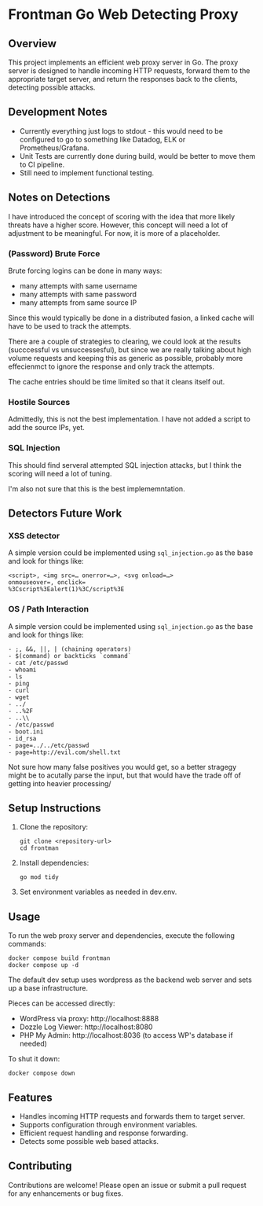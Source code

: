 # Frontman Go Web Detecting Proxy

## Overview
This project implements an efficient web proxy server in Go. 
The proxy server is designed to handle incoming HTTP requests, 
forward them to the appropriate target server,
and return the responses back to the clients, detecting possible attacks.

## Development Notes

- Currently everything just logs to stdout - this would need to be configured to go to something like
Datadog, ELK or Prometheus/Grafana.
- Unit Tests are currently done during build, would be better to move them to CI pipeline.
- Still need to implement functional testing.

## Notes on Detections

I have introduced the concept of scoring with the idea that more likely threats have a higher score.
However, this concept will need a lot of adjustment to be meaningful. For now, it is more of a placeholder.

### (Password) Brute Force

Brute forcing logins can be done in many ways:

- many attempts with same username
- many attempts with same password
- many attempts from same source IP

Since this would typically be done in a distributed fasion, a linked cache will have to be used to track the attempts.

There are a couple of strategies to clearing, we could look at the results (succcessful vs unsuccessesful),
but since we are really talking about high volume requests and keeping this as generic as possible, 
probably more effecienmct to ignore the response and only track the attempts.

The cache entries should be time limited so that it cleans itself out.

### Hostile Sources

Admittedly, this is not the best implementation. I have not added a script to add the source IPs, yet. 

### SQL Injection

This should find serveral attempted SQL injection attacks, but I think the scoring will need a lot of tuning.

I'm also not sure that this is the best implememntation.

## Detectors Future Work

### XSS detector

A simple version could be implemented using `sql_injection.go` as the base and look for things like:

```
<script>, <img src=… onerror=…>, <svg onload=…>
onmouseover=, onclick=
%3Cscript%3Ealert(1)%3C/script%3E
```

### OS / Path Interaction

A simple version could be implemented using `sql_injection.go` as the base and look for things like:

```
- ;, &&, ||, | (chaining operators)
- $(command) or backticks `command`
- cat /etc/passwd
- whoami
- ls
- ping
- curl
- wget
- ../
- ..%2F
- ..\\
- /etc/passwd
- boot.ini
- id_rsa
- page=../../etc/passwd
- page=http://evil.com/shell.txt
```

Not sure how many false positives you would get, so a better stragegy might be to acutally parse the input, 
but that would have the trade off of getting into heavier processing/

## Setup Instructions
1. Clone the repository:
   ```
   git clone <repository-url>
   cd frontman
   ```

2. Install dependencies:
   ```
   go mod tidy
   ```

3. Set environment variables as needed in dev.env.

## Usage
To run the web proxy server and dependencies, execute the following commands:
```
docker compose build frontman
docker compose up -d
```

The default dev setup uses wordpress as the backend web server and sets up a base infrastructure.

Pieces can be accessed directly:

- WordPress via proxy: http://localhost:8888
- Dozzle Log Viewer: http://localhost:8080
- PHP My Admin: http://localhost:8036 (to access WP's database if needed)

To shut it down:
```
docker compose down
```

## Features
- Handles incoming HTTP requests and forwards them to target server.
- Supports configuration through environment variables.
- Efficient request handling and response forwarding.
- Detects some possible web based attacks.

## Contributing
Contributions are welcome! Please open an issue or submit a pull request for any enhancements or bug fixes.
